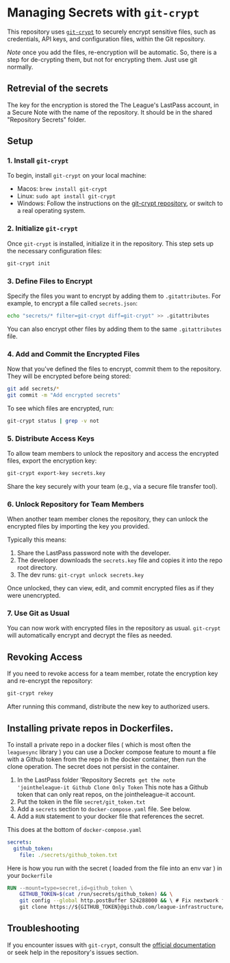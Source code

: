 
# Managing Secrets with `git-crypt`

This repository uses [`git-crypt`](https://github.com/AGWA/git-crypt) to securely encrypt 
sensitive files, such as credentials, API keys, and configuration files, within 
the Git repository.

*Note* once you add the files, re-encryption will be automatic. So, there is a step for 
de-crypting them, but not for encrypting them. Just use git normally. 

## Retrevial of the secrets

The key for the encryption is stored the The League's LastPass account, in a
Secure Note with the name of the repository. It should be in the shared "Repository Secrets" folder. 

## Setup

### 1. Install `git-crypt`

To begin, install `git-crypt` on your local machine:

* Macos: `brew install git-crypt`
* Linux: `sudo apt install git-crypt`
* Windows: Follow the instructions on the [git-crypt repository](https://github.com/AGWA/git-crypt), or switch to a real operating system. 

### 2. Initialize `git-crypt`

Once `git-crypt` is installed, initialize it in the repository. This step sets up the necessary configuration files:

```bash
git-crypt init
```

### 3. Define Files to Encrypt

Specify the files you want to encrypt by adding them to `.gitattributes`. For example, to encrypt a file called `secrets.json`:

```bash
echo "secrets/* filter=git-crypt diff=git-crypt" >> .gitattributes
```

You can also encrypt other files by adding them to the same `.gitattributes` file.

### 4. Add and Commit the Encrypted Files

Now that you've defined the files to encrypt, commit them to the repository. They will be encrypted before being stored:

```bash
git add secrets/*
git commit -m "Add encrypted secrets"
```
To see which files are encrypted, run:

```bash
git-crypt status | grep -v not
```

### 5. Distribute Access Keys

To allow team members to unlock the repository and access the encrypted files, export the encryption key:

```bash
git-crypt export-key secrets.key
```

Share the key securely with your team (e.g., via a secure file transfer tool).

### 6. Unlock Repository for Team Members

When another team member clones the repository, they can unlock the encrypted files by importing the key you provided. 

Typically this means: 

  1. Share the LastPass password note with the developer.
  2. The developer downloads the `secrets.key` file and copies it into the repo root directory.
  3. The dev runs: `git-crypt unlock secrets.key`

Once unlocked, they can view, edit, and commit encrypted files as if they were unencrypted.

### 7. Use Git as Usual

You can now work with encrypted files in the repository as usual. `git-crypt` will automatically encrypt and decrypt the files as needed.

## Revoking Access

If you need to revoke access for a team member, rotate the encryption key and re-encrypt the repository:

```bash
git-crypt rekey
```

After running this command, distribute the new key to authorized users.

## Installing private repos in Dockerfiles. 

To install a private repo in a docker files ( which is most often the `leaguesync`
library ) you can use a Docker compose feature to mount a file with a Github token 
from the repo in the docker container, then run the clone operation. The secret
does not persist in the container. 

1. In the LastPass folder 'Repository Secrets` get the note 'jointheleague-it Github Clone Only Token`
  This note has a Github token that can only reat repos, on the jointheleague-it account.
2. Put the token in the file `secret/git_token.txt`
3. Add a `secrets` section to `docker-compose.yaml` file. See below.
4. Add a `RUN` statement to your docker file that references the secret. 

This does at the bottom of `docker-compose.yaml`

```yaml
secrets:
  github_token:
    file: ./secrets/github_token.txt
```

Here is how you run with the secret ( loaded from the file into an env var ) in your `Dockerfile`
```Dockerfile
RUN --mount=type=secret,id=github_token \
    GITHUB_TOKEN=$(cat /run/secrets/github_token) && \
    git config --global http.postBuffer 524288000 && \ # Fix nextwork failure / instability
    git clone https://${GITHUB_TOKEN}@github.com/league-infrastructure/leaguesync.git /opt/app/leaguesync
```

## Troubleshooting

If you encounter issues with `git-crypt`, consult the [official documentation](https://github.com/AGWA/git-crypt) or seek help in the repository's issues section.
